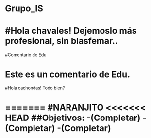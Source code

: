 Grupo_IS
========

#Hola chavales!
Dejemoslo más profesional, sin blasfemar..
=======
#Comentario de Edu

Este es un comentario de Edu.
=======
#Hola cachondas!
Todo bien?


=======
#NARANJITO
<<<<<<< HEAD
##Objetivos:
	-(Completar)
	-(Completar)
	-(Completar)
=======

